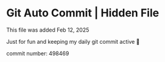 # Git Auto Commit | Hidden File

This file was added Feb 12, 2025

Just for fun and keeping my daily git commit active 🤪

commit number: 498469
